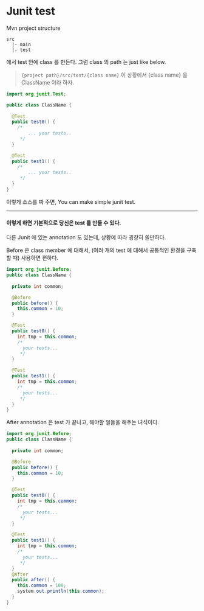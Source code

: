 # Junit test

Mvn project structure <br>
```
src
  |- main
  |- test
```
에서 test 안에 class 를 만든다.
그럼 class 의 path 는 just like below. <br>
> `{project path}/src/test/{class name}`
이 상황에서 {class name} 을 ClassName 이라 하자.

```java
import org.junit.Test;

public class ClassName {
  
  @Test
  public test0() {
    /*
        ... your tests..
     */
  }

  @Test
  public test1() {
    /*
        ... your tests..
     */
  }
}
```
이렇게 소스를 짜 주면, You can make simple junit test.
*****************************************

#### 이렇게 하면 기본적으로 당신은 test 를 만들 수 있다.
다른 Junit 에 있는 annotation 도 있는데, 상황에 따라 굉장히 쓸만하다.<br>

Before 은 class member 에 대해서, (여러 개의 test 에 대해서 공통적인 환경을 구축할 때) 사용하면 편하다.

```java
import org.junit.Before;
public class ClassName {
  
  private int common;

  @Before
  public before() {
    this.common = 10;
  }

  @Test
  public test0() {
    int tmp = this.common;
    /*
      your tests...
     */
  }

  @Test
  public test1() {
    int tmp = this.common;
    /*
      your tests...
     */
  }
}
```
After annotation 은 test 가 끝나고, 해야할 일들을 해주는 녀석이다.
```java
import org.junit.Before;
public class ClassName {
  
  private int common;

  @Before
  public before() {
    this.common = 10;
  }

  @Test
  public test0() {
    int tmp = this.common;
    /*
      your tests...
     */
  }

  @Test
  public test1() {
    int tmp = this.common;
    /*
      your tests...
     */
  }
  @After
  public after() {
    this.common = 100;
    system.out.println(this.common);
  }
}
```